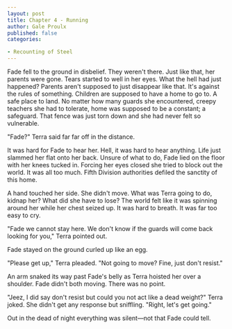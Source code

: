 ```yaml
---
layout: post
title: Chapter 4 - Running
author: Gale Proulx
published: false
categories:

- Recounting of Steel
---
```


Fade fell to the ground in disbelief. They weren't there. Just like that, her parents were gone. Tears started to well in her eyes. What the hell had just happened? Parents aren't supposed to just disappear like that. It's against the rules of something. Children are supposed to have a home to go to. A safe place to land. No matter how many guards she encountered, creepy teachers she had to tolerate, home was supposed to be a constant; a safeguard. That fence was just torn down and she had never felt so vulnerable.

"Fade?" Terra said far far off in the distance.

It was hard for Fade to hear her. Hell, it was hard to hear anything. Life just slammed her flat onto her back. Unsure of what to do, Fade lied on the floor with her knees tucked in. Forcing her eyes closed she tried to block out the world. It was all too much. Fifth Division authorities defiled the sanctity of this home.

A hand touched her side. She didn't move. What was Terra going to do, kidnap her? What did she have to lose? The world felt like it was spinning around her while her chest seized up. It was hard to breath. It was far too easy to cry.

"Fade we cannot stay here. We don't know if the guards will come back looking for you," Terra pointed out.

Fade stayed on the ground curled up like an egg.

"Please get up," Terra pleaded. "Not going to move? Fine, just don't resist."

An arm snaked its way past Fade's belly as Terra hoisted her over a shoulder. Fade didn't both moving. There was no point.

"Jeez, I did say don't resist but could you not act like a dead weight?" Terra joked. She didn't get any response but sniffling. "Right, let's get going."

Out in the dead of night everything was silent—not that Fade could tell. 
